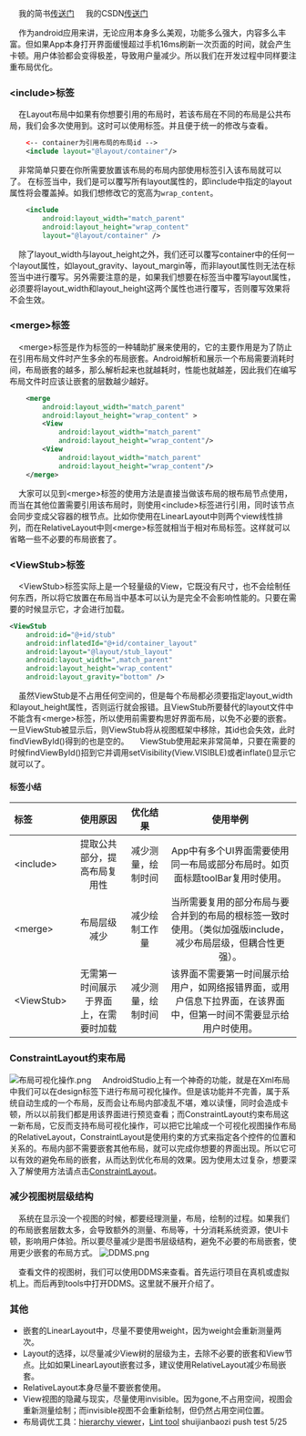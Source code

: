 &nbsp;&nbsp;&nbsp;&nbsp;我的简书[传送门](https://www.jianshu.com/p/faf57bd030ee)
&nbsp;&nbsp;&nbsp;&nbsp;我的CSDN[传送门](https://blog.csdn.net/github_38372075/article/details/80393167)


&nbsp;&nbsp;&nbsp;&nbsp;作为android应用来讲，无论应用本身多么美观，功能多么强大，内容多么丰富。但如果App本身打开界面缓慢超过手机16ms刷新一次页面的时间，就会产生卡顿。用户体验都会变得极差，导致用户量减少。所以我们在开发过程中同样要注重布局优化。
###     &lt;include&gt;标签
&nbsp;&nbsp;&nbsp;&nbsp;在Layout布局中如果有你想要引用的布局时，若该布局在不同的布局是公共布局，我们会多次使用到。这时可以使用<include>标签。并且便于统一的修改与查看。
```xml
    <-- container为引用布局的布局id -->
    <include layout="@layout/container"/>
```
&nbsp;&nbsp;&nbsp;&nbsp;非常简单只要在你所需要放置该布局的布局内部使用<include>标签引入该布局就可以了。
在<include>标签当中，我们是可以覆写所有layout属性的，即include中指定的layout属性将会覆盖掉。如我们想修改它的宽高为`wrap_content`。
```xml
    <include  
        android:layout_width="match_parent"  
        android:layout_height="wrap_content"  
        layout="@layout/container" />  
```
&nbsp;&nbsp;&nbsp;&nbsp;除了layout_width与layout_height之外，我们还可以覆写container中的任何一个layout属性，如layout_gravity、layout_margin等，而非layout属性则无法在<include>标签当中进行覆写。另外需要注意的是，如果我们想要在<include>标签当中覆写layout属性，必须要将layout_width和layout_height这两个属性也进行覆写，否则覆写效果将不会生效。
###     &lt;merge&gt;标签
&nbsp;&nbsp;&nbsp;&nbsp;&lt;merge&gt;标签是作为<include>标签的一种辅助扩展来使用的，它的主要作用是为了防止在引用布局文件时产生多余的布局嵌套。Android解析和展示一个布局需要消耗时间，布局嵌套的越多，那么解析起来也就越耗时，性能也就越差，因此我们在编写布局文件时应该让嵌套的层数越少越好。
```xml
    <merge  
        android:layout_width="match_parent"  
        android:layout_height="wrap_content" >
        <View  
            android:layout_width="match_parent"  
            android:layout_height="wrap_content"/>
        <View  
            android:layout_width="match_parent"  
            android:layout_height="wrap_content"/>
    </merge>
```
&nbsp;&nbsp;&nbsp;&nbsp;大家可以见到&lt;merge&gt;标签的使用方法是直接当做该布局的根布局节点使用，而当在其他位置需要引用该布局时，则使用&lt;include&gt;标签进行引用，同时该节点会同步变成父容器的根节点。比如你使用在LinearLayout中则两个view线性排列，而在RelativeLayout中则&lt;merge&gt;标签就相当于相对布局标签。这样就可以省略一些不必要的布局嵌套了。
###     &lt;ViewStub&gt;标签
&nbsp;&nbsp;&nbsp;&nbsp;&lt;ViewStub&gt;标签实际上是一个轻量级的View，它既没有尺寸，也不会绘制任何东西，所以将它放置在布局当中基本可以认为是完全不会影响性能的。只要在需要的时候显示它，才会进行加载。
```xml
<ViewStub
    android:id="@+id/stub"
    android:inflatedId="@+id/container_layout"
    android:layout="@layout/stub_layout"
    android:layout_width=",match_parent"
    android:layout_height="wrap_content"
    android:layout_gravity="bottom" />
```
&nbsp;&nbsp;&nbsp;&nbsp;虽然ViewStub是不占用任何空间的，但是每个布局都必须要指定layout_width和layout_height属性，否则运行就会报错。且ViewStub所要替代的layout文件中不能含有&lt;merge&gt;标签，所以使用前需要构思好界面布局，以免不必要的嵌套。一旦ViewStub被显示后，则ViewStub将从视图框架中移除，其id也会失效，此时findViewById()得到的也是空的。
&nbsp;&nbsp;&nbsp;&nbsp;ViewStub使用起来非常简单，只要在需要的时候findViewById()招到它并调用setVisibility(View.VISIBLE)或者inflate()显示它就可以了。
####     标签小结
| 标签               | 使用原因 | 优化结果 | 使用举例 |
| :----------------- |  :----:  |  :----:  | :------: |
| &lt;include&gt;    | 提取公共部分，提高布局复用性 |   减少测量，绘制时间     | App中有多个UI界面需要使用同一布局或部分布局时。如页面标题toolBar复用时使用。 |
| &lt;merge&gt;      |   布局层级减少   |   减少绘制工作量   | 当所需要复用的部分布局与要合并到的布局的根标签一致时使用。（类似加强版include，减少布局层级，但耦合性更强）。 |
| &lt;ViewStub&gt;   |    无需第一时间展示于界面上，在需要时加载  |  减少测量，绘制时间  | 该界面不需要第一时间展示给用户，如网络报错界面，或用户信息下拉界面，在该界面中，但第一时间不需要显示给用户时使用。 |
###     ConstraintLayout约束布局
![布局可视化操作.png](https://upload-images.jianshu.io/upload_images/12239817-d4414d2af1196126.png?imageMogr2/auto-orient/strip%7CimageView2/2/w/1240)
&nbsp;&nbsp;&nbsp;&nbsp;AndroidStudio上有一个神奇的功能，就是在Xml布局中我们可以在design标签下进行布局可视化操作。但是该功能并不完善，属于系统自动生成的一个布局，反而会让布局内部凌乱不堪，难以读懂，同时会造成卡顿，所以以前我们都是用该界面进行预览查看；而ConstraintLayout约束布局这一新布局，它反而支持布局可视化操作，可以把它比喻成一个可视化视图操作布局的RelativeLayout，ConstraintLayout是使用约束的方式来指定各个控件的位置和关系的。布局内部不需要嵌套其他布局，就可以完成你想要的界面出现。所以它可以有效的避免布局的嵌套，从而达到优化布局的效果。因为使用太过复杂，想要深入了解使用方法请点击[ConstraintLayout](https://blog.csdn.net/guolin_blog/article/details/53122387)。


###     减少视图树层级结构
&nbsp;&nbsp;&nbsp;&nbsp;系统在显示没一个视图的时候，都要经理测量，布局，绘制的过程。如果我们的布局嵌套层数太多，会导致额外的测量、布局等，十分消耗系统资源，使UI卡顿，影响用户体验。所以要尽量减少是图书层级结构，避免不必要的布局嵌套，使用更少嵌套的布局方式。
![DDMS.png](https://upload-images.jianshu.io/upload_images/12239817-1b2971d44799a92d.png?imageMogr2/auto-orient/strip%7CimageView2/2/w/1240)


&nbsp;&nbsp;&nbsp;&nbsp;查看文件的视图树，我们可以使用DDMS来查看。首先运行项目在真机或虚拟机上。而后再到tools中打开DDMS。这里就不展开介绍了。
###     其他
* 嵌套的LinearLayout中，尽量不要使用weight，因为weight会重新测量两次。
* Layout的选择，以尽量减少View树的层级为主，去除不必要的嵌套和View节点。比如如果LinearLayout嵌套过多，建议使用RelativeLayout减少布局嵌套。
* RelativeLayout本身尽量不要嵌套使用。
* View视图的隐藏与现实，尽量使用invisible。因为gone,不占用空间，视图会重新测量绘制；而invisible视图不会重新绘制，但仍然占用空间位置。
* 布局调优工具：[hierarchy viewer](https://developer.android.com/studio/profile/hierarchy-viewer)，[Lint tool](https://blog.csdn.net/u011240877/article/details/54141714)
shuijianbaozi push test 5/25